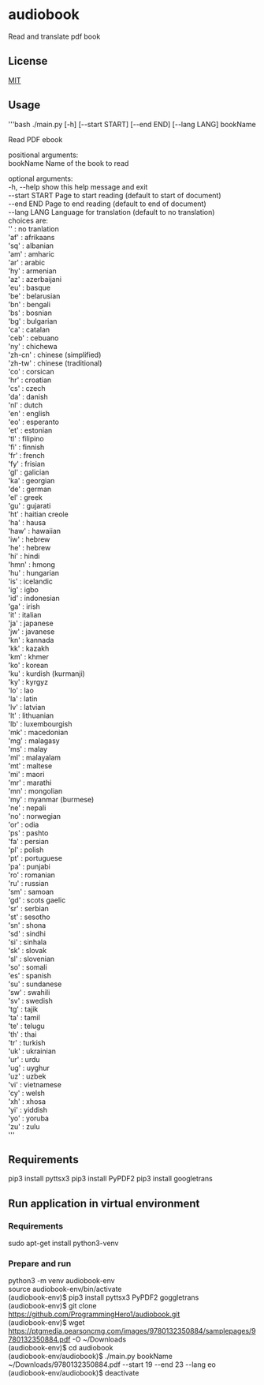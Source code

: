 # audiobook
Read and translate pdf book

## License
[MIT](https://en.wikipedia.org/wiki/MIT_License)
 
## Usage
'''bash
./main.py [-h] [--start START] [--end END] [--lang LANG] bookName  
  
Read PDF ebook  
  
positional arguments:  
  bookName       Name of the book to read  
  
optional arguments:  
  -h, --help     show this help message and exit  
  --start START  Page to start reading (default to start of document)  
  --end END      Page to end reading (default to end of document)  
  --lang LANG    Language for translation (default to no translation)  
                 choices are:  
                 '' : no tranlation  
                 'af' : afrikaans  
                 'sq' : albanian  
                 'am' : amharic  
                 'ar' : arabic  
                 'hy' : armenian  
                 'az' : azerbaijani  
                 'eu' : basque  
                 'be' : belarusian  
                 'bn' : bengali  
                 'bs' : bosnian  
                 'bg' : bulgarian  
                 'ca' : catalan  
                 'ceb' : cebuano  
                 'ny' : chichewa  
                 'zh-cn' : chinese (simplified)  
                 'zh-tw' : chinese (traditional)  
                 'co' : corsican  
                 'hr' : croatian  
                 'cs' : czech  
                 'da' : danish  
                 'nl' : dutch  
                 'en' : english  
                 'eo' : esperanto  
                 'et' : estonian  
                 'tl' : filipino  
                 'fi' : finnish  
                 'fr' : french  
                 'fy' : frisian  
                 'gl' : galician  
                 'ka' : georgian  
                 'de' : german  
                 'el' : greek  
                 'gu' : gujarati  
                 'ht' : haitian creole  
                 'ha' : hausa  
                 'haw' : hawaiian  
                 'iw' : hebrew  
                 'he' : hebrew  
                 'hi' : hindi  
                 'hmn' : hmong  
                 'hu' : hungarian  
                 'is' : icelandic  
                 'ig' : igbo  
                 'id' : indonesian  
                 'ga' : irish  
                 'it' : italian  
                 'ja' : japanese  
                 'jw' : javanese  
                 'kn' : kannada  
                 'kk' : kazakh  
                 'km' : khmer  
                 'ko' : korean  
                 'ku' : kurdish (kurmanji)  
                 'ky' : kyrgyz  
                 'lo' : lao  
                 'la' : latin  
                 'lv' : latvian  
                 'lt' : lithuanian  
                 'lb' : luxembourgish  
                 'mk' : macedonian  
                 'mg' : malagasy  
                 'ms' : malay  
                 'ml' : malayalam  
                 'mt' : maltese  
                 'mi' : maori  
                 'mr' : marathi  
                 'mn' : mongolian  
                 'my' : myanmar (burmese)  
                 'ne' : nepali  
                 'no' : norwegian  
                 'or' : odia  
                 'ps' : pashto  
                 'fa' : persian  
                 'pl' : polish  
                 'pt' : portuguese  
                 'pa' : punjabi  
                 'ro' : romanian  
                 'ru' : russian  
                 'sm' : samoan  
                 'gd' : scots gaelic  
                 'sr' : serbian  
                 'st' : sesotho  
                 'sn' : shona  
                 'sd' : sindhi  
                 'si' : sinhala  
                 'sk' : slovak  
                 'sl' : slovenian  
                 'so' : somali  
                 'es' : spanish  
                 'su' : sundanese  
                 'sw' : swahili  
                 'sv' : swedish  
                 'tg' : tajik  
                 'ta' : tamil  
                 'te' : telugu  
                 'th' : thai  
                 'tr' : turkish  
                 'uk' : ukrainian  
                 'ur' : urdu  
                 'ug' : uyghur  
                 'uz' : uzbek  
                 'vi' : vietnamese  
                 'cy' : welsh  
                 'xh' : xhosa  
                 'yi' : yiddish  
                 'yo' : yoruba  
                 'zu' : zulu  
'''

## Requirements
pip3 install pyttsx3
pip3 install PyPDF2
pip3 install googletrans

## Run application in virtual environment
### Requirements
sudo apt-get install python3-venv  

### Prepare and run
python3 -m venv audiobook-env  
source audiobook-env/bin/activate  
(audiobook-env)$ pip3 install pyttsx3 PyPDF2 goggletrans  
(audiobook-env)$ git clone https://github.com/ProgrammingHero1/audiobook.git  
(audiobook-env)$ wget https://ptgmedia.pearsoncmg.com/images/9780132350884/samplepages/9780132350884.pdf -O ~/Downloads  
(audiobook-env)$ cd audiobook  
(audiobook-env/audiobook)$ ./main.py bookName ~/Downloads/9780132350884.pdf --start 19 --end 23 --lang eo  
(audiobook-env/audiobook)$ deactivate  

